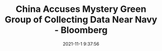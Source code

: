 ---
"title": "China Accuses Mystery Green Group of Collecting Data Near Navy - Bloomberg"
"date": "2021-11-1 9:37:56"
"feed_name": "GOOGLENEWSINDUSTRIAL"
"feed_website": "https://news.google.com/search?q=industrial%2Bincident&hl=en-US&gl=US&ceid=US:en"
"feed_rss": "https://news.google.com/rss/search?q=industrial%2Bincident&hl=en-US&gl=US&ceid=US:en"
"link": "https://www.bloomberg.com/news/articles/2021-11-01/china-accuses-mystery-green-group-of-collecting-data-near-navy"
"source": "{'href': 'https://www.bloomberg.com', 'title': 'Bloomberg'}"
"file": "_posts/2021-1-1-a1c57fee55b35491941a9b418522f128d9cb98e8.md"
"accident": "0"
"drilling": "0"
"dead": "0"
"injured": "0"
"arrested": "0"
"place": "unknown place"
"where": "unknown site"
"causes": "unknown"
"place_uri": "unknown place"
---